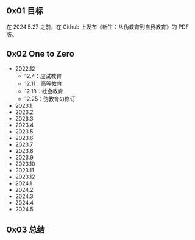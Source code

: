## 0x01 目标

在 2024.5.27 之前，在 Github 上发布《新生：从伪教育到自我教育》的 PDF 版。

## 0x02 One to Zero

+ 2022.12
  + 12.4：应试教育
  + 12.11：高等教育
  + 12.18：社会教育
  + 12.25：伪教育の修订
+ 2023.1
+ 2023.2
+ 2023.3
+ 2023.4
+ 2023.5
+ 2023.6
+ 2023.7
+ 2023.8
+ 2023.9
+ 2023.10
+ 2023.11
+ 2023.12
+ 2024.1
+ 2024.2
+ 2024.3
+ 2024.4
+ 2024.5

## 0x03 总结